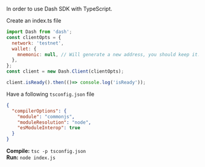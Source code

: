 In order to use Dash SDK with TypeScript.    

Create an index.ts file  

```js
import Dash from 'dash';
const clientOpts = {
  network: 'testnet',
  wallet: {
    mnemonic: null, // Will generate a new address, you should keep it.
  },
};
const client = new Dash.Client(clientOpts);

client.isReady().then(()=> console.log('isReady'));
```

Have a following `tsconfig.json` file

```json
{
  "compilerOptions": {
    "module": "commonjs",
    "moduleResolution": "node",
    "esModuleInterop": true
  }
}
```

**Compile:** `tsc -p tsconfig.json`  
**Run:** `node index.js`  
